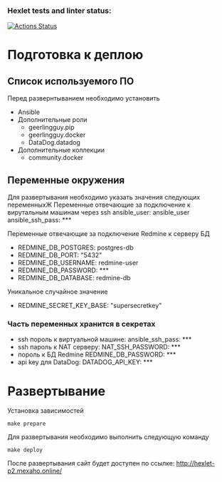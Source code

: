 ### Hexlet tests and linter status:
[![Actions Status](https://github.com/VGrishutin/devops-for-programmers-project-76/actions/workflows/hexlet-check.yml/badge.svg)](https://github.com/VGrishutin/devops-for-programmers-project-76/actions)


# Подготовка к деплою
## Список используемого ПО
Перед развернтыванием необходимо установить 
- Ansible
- Дополнительные роли
    - geerlingguy.pip
    - geerlingguy.docker
    - DataDog.datadog
- Дополнительные коллекции
    - community.docker

## Переменные окружения
Для развертывания необходимо указать значения следующих переменныхЖ
Переменные отвечающие за подключение к вирутальным машинам через ssh
ansible_user: ansible_user
ansible_ssh_pass: ***

Переменные отвечающие за подключение Redmine к серверу БД
- REDMINE_DB_POSTGRES: postgres-db
- REDMINE_DB_PORT: "5432"
- REDMINE_DB_USERNAME: redmine-user
- REDMINE_DB_PASSWORD: ***
- REDMINE_DB_DATABASE: redmine-db

Уникальное случайное значение
- REDMINE_SECRET_KEY_BASE: "supersecretkey"

### Часть переменных хранится в секретах
- ssh пороль к виртуальной машине: ansible_ssh_pass: ***
- ssh пароль к NAT серверу: NAT_SSH_PASSWORD: ***
- пороль к БД Redmine REDMINE_DB_PASSWORD: ***
- api key для DataDog: DATADOG_API_KEY: ***
# Развертывание
Установка зависимостей
```
make prepare
```

Для развертывания необходимо выполнить следующую команду
```
make deploy
```

После развертывания сайт будет доступен по ссылке: http://hexlet-p2.mexaho.online/
